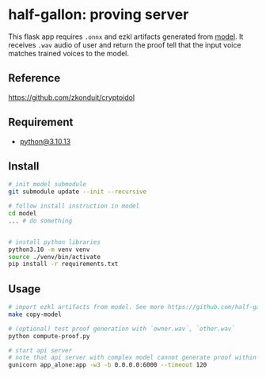 # half-gallon: proving server

This flask app requires `.onnx` and ezkl artifacts generated from [model](https://github.com/half-gallon/model). It receives `.wav` audio of user and return the proof tell that the input voice matches trained voices to the model.

## Reference

https://github.com/zkonduit/cryptoidol

## Requirement

- python@3.10.13

## Install

```bash
# init model submodule
git submodule update --init --recursive

# follow install instruction in model
cd model
... # do something


# install python libraries
python3.10 -m venv venv
source ./venv/bin/activate
pip install -r requirements.txt
```

## Usage

```bash
# import ezkl artifacts from model. See more https://github.com/half-gallon/model
make copy-model

# (optional) test proof generation with `owner.wav`, `other.wav`
python compute-proof.py

# start api server
# note that api server with complex model cannot generate proof within timeout
gunicorn app_alone:app -w3 -b 0.0.0.0:6000 --timeout 120
```
